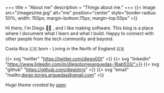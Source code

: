 +++
title = "About me"
description = "Things about me."
+++
{{< image src="/images/me.jpg" alt="me" position="center" style="border-radius: 50%; width: 150px; margin-bottom:75px; margin-top:50px" >}}



Hi there, I'm Diego 👋🏽 , and I like making software. This blog is a place where I document what I learn and what I build. Happy to connect with other people from the tech community and beyond.

Costa Rica 🇨🇷 born - Living in the North of England 🇬🇧  

{{< svg "twitter" "https://twitter.com/diego00t" >}}
{{< svg "linkedIn" "https://www.linkedin.com/in/diegotorresarguedas-16ab533/">}}
{{< svg "github" "https://github.com/diegotrrs" >}}
{{< svg "email" "mailto:diego.torres.arguedas@gmail.com" >}}




*Hugo theme created by [panr](https://twitter.com/panr).*
